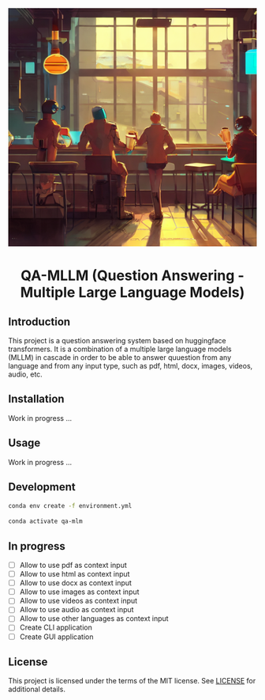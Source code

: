 <div align="center">

<img src="./docs/assets/qa-mllm.png" height="482" width="1447">

# QA-MLLM (Question Answering - Multiple Large Language Models)

</div>

## Introduction

This project is a question answering system based on huggingface transformers. It is a combination of a multiple large language models (MLLM) in cascade in order to be able to answer quuestion from any language and from any input type, such as pdf, html, docx, images, videos, audio, etc.

## Installation

Work in progress ...

## Usage

Work in progress ...

## Development

```bash
conda env create -f environment.yml
```

```bash
conda activate qa-mlm
```

## In progress

- [ ] Allow to use pdf as context input
- [ ] Allow to use html as context input
- [ ] Allow to use docx as context input
- [ ] Allow to use images as context input
- [ ] Allow to use videos as context input
- [ ] Allow to use audio as context input
- [ ] Allow to use other languages as context input
- [ ] Create CLI application
- [ ] Create GUI application

## License

This project is licensed under the terms of the MIT license. See [LICENSE](LICENSE) for additional details.
